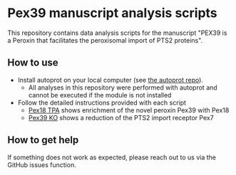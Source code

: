 # Pex39 manuscript analysis scripts
This repository contains data analysis scripts for the manuscript "PEX39 is a Peroxin that facilitates the peroxisomal import of PTS2 proteins".

## How to use

- Install autoprot on your local computer (see [the autoprot repo](https://github.com/ag-warscheid/autoprot)).
  - All analyses in this repository were performed with autoprot and cannot be executed if the module is not installed
- Follow the detailed instructions provided with each script
  - [Pex18 TPA](Pex18_TPA/README.md) shows enrichment of the novel peroxin Pex39 with Pex18
  - [Pex39 KO](Pex39_KO/README.md) shows a reduction of the PTS2 import receptor Pex7

## How to get help
If something does not work as expected, please reach out to us via the GitHub issues function.
